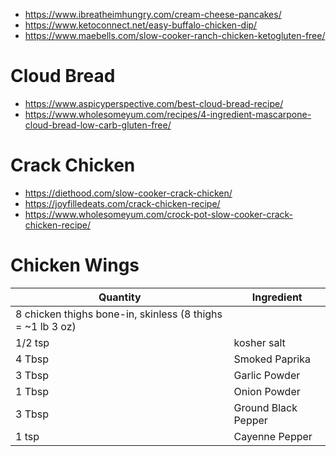 * https://www.ibreatheimhungry.com/cream-cheese-pancakes/
* https://www.ketoconnect.net/easy-buffalo-chicken-dip/
* https://www.maebells.com/slow-cooker-ranch-chicken-ketogluten-free/

# Cloud Bread
* https://www.aspicyperspective.com/best-cloud-bread-recipe/
* https://www.wholesomeyum.com/recipes/4-ingredient-mascarpone-cloud-bread-low-carb-gluten-free/

# Crack Chicken
* https://diethood.com/slow-cooker-crack-chicken/
* https://joyfilledeats.com/crack-chicken-recipe/
* https://www.wholesomeyum.com/crock-pot-slow-cooker-crack-chicken-recipe/

# Chicken Wings
| Quantity | Ingredient |
| - | - |
|8  chicken thighs bone-in, skinless (8 thighs = ~1 lb 3 oz)
| 1/2 tsp | kosher salt
| 4 Tbsp | Smoked Paprika
| 3 Tbsp | Garlic Powder
| 1 Tbsp | Onion Powder
| 3 Tbsp | Ground Black Pepper
| 1 tsp | Cayenne Pepper

<!--stackedit_data:
eyJoaXN0b3J5IjpbLTEwMTc1MDI3NDQsLTI5MzMxODA1MiwtMj
EwODIwOTg1OSw4ODcyMjMzMDQsLTExMDM5Nzg5MywtMTMzOTIw
NzIxN119
-->